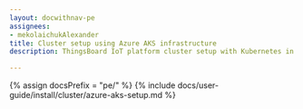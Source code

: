 ```yaml
---
layout: docwithnav-pe
assignees:
- mekolaichukAlexander
title: Cluster setup using Azure AKS infrastructure
description: ThingsBoard IoT platform cluster setup with Kubernetes in Azure AKS

---
```


{% assign docsPrefix = "pe/" %}
{% include docs/user-guide/install/cluster/azure-aks-setup.md %}